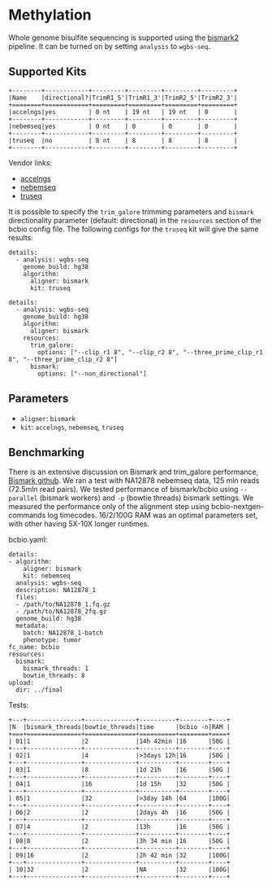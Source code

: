 # Methylation

Whole genome bisulfite sequencing is supported using
the [bismark2](https://www.bioinformatics.babraham.ac.uk/projects/bismark/) pipeline.
It can be turned on by setting `analysis` to `wgbs-seq`.

## Supported Kits
```eval_rst
+--------+------------+---------+---------+---------+---------+
|Name    |directional?|TrimR1_5'|TrimR1_3'|TrimR2_5'|TrimR2_3'|
+========+============+=========+=========+=========+=========+
|accelngs|yes         | 0 nt    | 19 nt   | 19 nt   | 0       |
+--------+------------+---------+---------+---------+---------+
|nebemseq|yes         | 0 nt    | 0       | 0       | 0       |
+--------+------------+---------+---------+---------+---------+
|truseq  |no          | 8 nt    | 8       | 8       | 8       |
+--------+------------+---------+---------+---------+---------+
```

Vendor links:
- [accelngs](https://swiftbiosci.com/accel-ngs-methyl-seq-dna-library-kit/)
- [nebemseq](https://www.neb.com/products/e7120-nebnext-enzymatic-methyl-seq-kit)
- [truseq](https://www.illumina.com/products/by-type/sequencing-kits/library-prep-kits/truseq-methyl-capture-epic.html)


It is possible to specify the `trim_galore` trimming parameters and `bismark` directionality parameter (default: directional) in the `resources` section of the bcbio config file. The following configs for the `truseq` kit will give the same results:
```
details:
  - analysis: wgbs-seq
    genome_build: hg38
    algorithm:
      aligner: bismark
      kit: truseq
```
```
details:
  - analysis: wgbs-seq
    genome_build: hg38
    algorithm:
      aligner: bismark
    resources:
      trim_galore:
        options: ["--clip_r1 8", "--clip_r2 8", "--three_prime_clip_r1 8", "--three_prime_clip_r2 8"]
      bismark:
        options: ["--non_directional"]
```

## Parameters
- `aligner`: `bismark`
- `kit`: `accelngs`, `nebemseq`, `truseq`

## Benchmarking
There is an extensive discussion on Bismark and trim_galore performance, [Bismark github](https://github.com/FelixKrueger/Bismark/issues/96).
We ran a test with NA12878 nebemseq data, 125 mln reads (72.5mln read pairs).
We tested performance of bismark/bcbio using `--parallel` (bismark workers) and `-p` (bowtie threads) bismark settings.
We measured the performance only of the alignment step using bcbio-nextgen-commands log timecodes. 16/2/100G RAM was an optimal parameters set, with other having 5X-10X longer runtimes.

bcbio.yaml:
```
details:
- algorithm:
    aligner: bismark
    kit: nebemseq
  analysis: wgbs-seq
  description: NA12878_1
  files:
  - /path/to/NA12878_1.fq.gz
  - /path/to/NA12878_2fq.gz
  genome_build: hg38
  metadata:
    batch: NA12878_1-batch
    phenotype: tumor
fc_name: bcbio
resources:
  bismark:
    bismark_threads: 1
    bowtie_threads: 8
upload:
  dir: ../final
```

Tests:

```eval_rst
+---+---------------+--------------+----------+--------+----+
|N  |bismark_threads|bowtie_threads|time      |bcbio -n|RAM |
+===+===============+==============+==========+========+====+
| 01|1              |2             |14h 42min |16      |50G |
+---+---------------+--------------+----------+--------+----+
| 02|1              |4             |>3days 12h|16      |50G |
+---+---------------+--------------+----------+--------+----+
| 03|1	            |8	           |1d 21h    |16      |50G |
+---+---------------+--------------+----------+--------+----+
| 04|1              |16            |1d 15h    |32      |50G |
+---+---------------+--------------+----------+--------+----+
| 05|1	            |32	           |>3day 14h |64      |100G|
+---+---------------+--------------+----------+--------+----+
| 06|2	            |2	           |2days 4h  |16      |50G |
+---+---------------+--------------+----------+--------+----+
| 07|4	            |2	           |13h       |16      |50G |
+---+---------------+--------------+----------+--------+----+
| 08|8              |2	           |3h 34 min |16      |50G |
+---+---------------+--------------+----------+--------+----+
| 09|16	            |2	           |2h 42 min |32      |100G|
+---+---------------+--------------+----------+--------+----+
| 10|32             |2	           |NA        |32      |100G|
+---+---------------+--------------+----------+--------+----+
```
